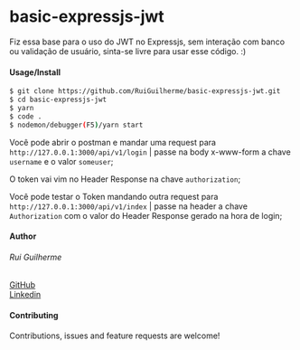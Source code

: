 # basic-expressjs-jwt
Fiz essa base para o uso do JWT no Expressjs, sem interação com banco ou validação de usuário, sinta-se livre para usar esse código. :) 

#### Usage/Install

```bash
$ git clone https://github.com/RuiGuilherme/basic-expressjs-jwt.git
$ cd basic-expressjs-jwt
$ yarn                       
$ code .
$ nodemon/debugger(F5)/yarn start
```

Você pode abrir o postman e mandar uma request para `http://127.0.0.1:3000/api/v1/login` | passe na body x-www-form a chave `username` e o valor `someuser`;

O token vai vim no Header Response na chave `authorization`;

Você pode testar o Token mandando outra request para `http://127.0.0.1:3000/api/v1/index` | passe na header a chave `Authorization` com o valor do Header Response gerado na hora de login;

#### Author
###### Rui Guilherme
[GitHub](https://github.com/RuiGuilherme/)
<br />
[Linkedin](https://www.linkedin.com/in/rui-guilherme/)

#### Contributing
Contributions, issues and feature requests are welcome!
